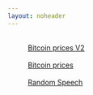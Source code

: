```yaml
---
layout: noheader
---
```

<br>
<dd><a href="/stuff-internal_code_vector_bitcoinv2.html">Bitcoin prices V2</a> </dd>
<br>
<dd><a href="/stuff-internal_code_vector_bitcoin.html">Bitcoin prices</a> </dd>
<br> 
<dd><a href="/stuff-internal_code_vector_random.html">Random Speech</a> </dd>
